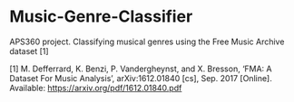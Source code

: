 # Music-Genre-Classifier
APS360 project. Classifying musical genres using the Free Music Archive dataset [1]

[1] M. Defferrard, K. Benzi, P. Vandergheynst, and X. Bresson, ‘FMA: A Dataset For Music Analysis’, arXiv:1612.01840 [cs], Sep. 2017 [Online]. Available: https://arxiv.org/pdf/1612.01840.pdf
